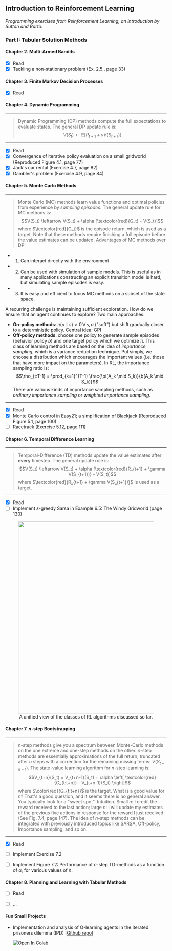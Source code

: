 ## Introduction to Reinforcement Learning 

_Programming exercises from Reinforcement Learning, an introduction by Sutton and Barto._

### Part I: Tabular Solution Methods

#### Chapter 2. Multi-Armed Bandits

- [x] Read
- [x] Tackling a non-stationary problem (Ex. 2.5., page 33)

#### Chapter 3. Finite Markov Decision Processes

- [x] Read

#### Chapter 4. Dynamic Programming

---

> Dynamic Programming (DP) methods compute the full expectations to evaluate states. The general DP update rule is:
$$V(S_t) \leftarrow \mathbb{E}[R_{t+1} + \gamma V(S_{t+1})]$$

---

- [x] Read
- [x] Convergence of iterative policy evaluation on a small gridworld (Reproduced Figure 4.1, page 77)
- [x] Jack's car rental (Exercise 4.7, page 82)
- [x] Gambler's problem (Exercise 4.9, page 84)

#### Chapter 5. Monte Carlo Methods

---

> Monte Carlo (MC) methods learn value functions and optimal policies from experience by _sampling episodes_. The general update rule for MC methods is:
$$V(S_t) \leftarrow V(S_t) + \alpha [\textcolor{red}{G_t} - V(S_t)]$$
where $\textcolor{red}{G_t}$ is the episode return, which is used as a target. Note that these methods require finishing a full episode before the value estimates can be updated. 
Advantages of MC methods over DP: 
- 1. Can interact directly with the environment 
- 2. Can be used with simulation of sample models. This is useful as in many applications constructing an explicit transition model is hard, but simulating sample episodes is easy. 
- 3. It is easy and efficient to focus MC methods on a subset of the state space. 

A recurring challenge is maintaining sufficient exploration. How do we ensure that an agent continues to explore? Two main approaches:
- **On-policy methods**: $\pi(a \mid s) > 0 \, \forall \, s, a$ ("soft") but shift gradually closer to a deterministic policy. Central idea: GPI
- **Off-policy methods**: choose one policy to generate sample episodes (behavior policy $b$) and one target policy which we optimize $\pi$. This class of learning methods are based on the idea of _importance sampling_, which is a variance reduction technique. Put simply, we choose a distribution which encourages the important values (i.e. those that have more impact on the parameters). In RL, the importance sampling ratio is:
$$\rho_{t:T-1} = \prod_{k=1}^{T-1} \frac{\pi(A_k \mid S_k)}{b(A_k \mid S_k)}$$
There are various kinds of importance sampling methods, such as _ordinary importance sampling_ or _weighted importance sampling_. 

---

- [x] Read
- [x] Monte Carlo control in Easy21; a simplification of Blackjack (Reproduced Figure 5.1, page 100)
- [ ] Racetrack (Exercise 5.12, page 111)

#### Chapter 6. Temporal Difference Learning

---

> Temporal-Difference (TD) methods update the value estimates after **every** timestep. The general update rule is:
$$V(S_t) \leftarrow V(S_t) + \alpha [\textcolor{red}{R_{t+1} + \gamma V(S_{t+1})} - V(S_t)]$$
where $\textcolor{red}{R_{t+1} + \gamma V(S_{t+1})}$ is used as a target.

---

- [x] Read
- [ ] Implement $\varepsilon$-greedy Sarsa in Example 6.5: The Windy Gridworld (page 130)

<figure>
<center>
<img src='https://www.yanxurui.cc/posts/ai/2019-04-24-RL-Introduction/unified_view-144-best-min.jpg' width='600'/>
<figcaption>A unified view of the classes of RL algorithms discussed so far.</figcaption></center>
</figure>

#### Chapter 7. $n$-step Bootstrapping

---

> $n$-step methods give you a spectrum between Monte-Carlo methods on the one extreme and one-step methods on the other. $n$-step methods are essentially approximations of the full return, truncated after $n$ steps with a correction for the remaining missing terms: $V(S_{t+n-1})$. The state-value learning algorithm for $n$-step learning is:
$$V_{t+n}(S_t) = V_{t+n-1}(S_t) + \alpha \left[ \textcolor{red}{G_{t:t+n}} - V_{t+n-1}(S_t) \right]$$
where $\color{red}{G_{t:t+n}}$ is the target. What is a good value for $n$? That's a good question, and it seems there is no general answer. You typically look for a "sweet spot". Intuition. Small $n$: I credit the reward received to the last action; large $n$: I will update my estimates of the previous five actions in response for the reward I just received (See Fig. 7.4, page 147). The idea of $n$-step methods can be integrated with previously introduced topics like SARSA, Off-policy, Importance sampling, and so on.

---

- [x] Read
- [ ] Implement Exercise 7.2
- [ ] Implement Figure 7.2: Performance of $n$-step TD-methods as a function of $\alpha$, for various values of $n$.


#### Chapter 8. Planning and Learning with Tabular Methods

- [ ] Read
- [ ] ...


#### Fun Small Projects

- Implementation and analysis of Q-learning agents in the iterated prisoners dilemma (IPD) [[Github repo](https://github.com/daphnecor/prisoners-dilemma)]
     
     <a target="_blank" href="https://colab.research.google.com/drive/1dUiexAIpfyGwaiJ-M3OsAAONsXnX4hty?usp=sharing">
     <img src="https://colab.research.google.com/assets/colab-badge.svg" alt="Open In Colab"/>
     </a>
      
  
